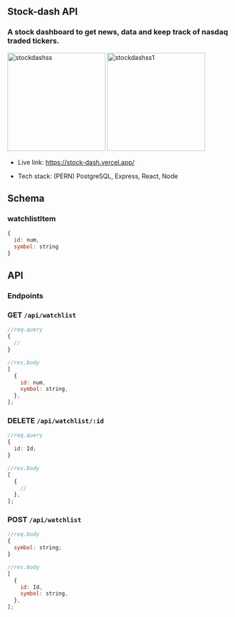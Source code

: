 ## Stock-dash API

### A stock dashboard to get news, data and keep track of nasdaq traded tickers.

<p float="left">
<img width="220" alt="stockdashss" src="https://user-images.githubusercontent.com/47507987/102857587-8d286400-43dd-11eb-8986-92e42a9fadba.png">
<img width="220" alt="stockdashss1" src="https://user-images.githubusercontent.com/47507987/102857601-9285ae80-43dd-11eb-9bbc-7407e46009d3.png">
</p>

- Live link: https://stock-dash.vercel.app/

- Tech stack: (PERN) PostgreSQL, Express, React, Node

## Schema

### watchlistItem

```js
{
  id: num,
  symbol: string
}
```

## API

### Endpoints

### GET `/api/watchlist`

```js
//req.query
{
  //
}

//res.body
[
  {
    id: num,
    symbol: string,
  },
];
```

### DELETE `/api/watchlist/:id`

```js
//req.query
{
  id: Id;
}

//res.body
[
  {
    //
  },
];
```

### POST `/api/watchlist`

```js
//req.body
{
  symbol: string;
}

//res.body
[
  {
    id: Id,
    symbol: string,
  },
];
```
